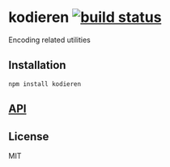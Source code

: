 # kodieren [![build status](https://secure.travis-ci.org/thlorenz/kodieren.svg?branch=master)](http://travis-ci.org/thlorenz/kodieren)

Encoding related utilities

## Installation

    npm install kodieren

## [API](https://thlorenz.github.io/kodieren)


## License

MIT
